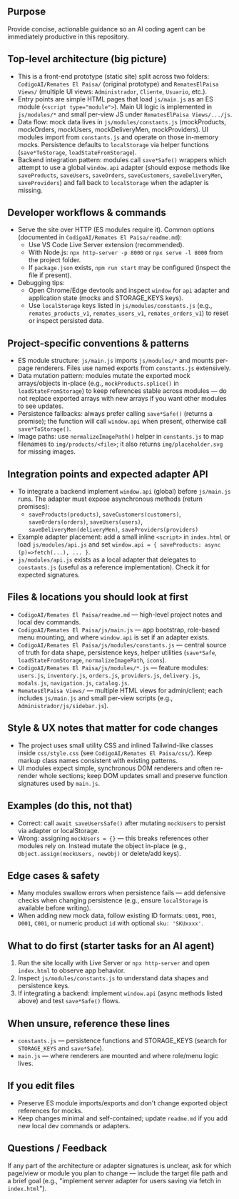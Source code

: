 <!-- .github/copilot-instructions.md: Guidance for AI coding agents working on RematesPaisa -->

Purpose
-------
Provide concise, actionable guidance so an AI coding agent can be immediately productive in this repository.

Top-level architecture (big picture)
------------------------------------
- This is a front-end prototype (static site) split across two folders: `CodigoAI/Remates El Paisa/` (original prototype) and `RematesElPaisa Views/` (multiple UI views: `Administrador`, `Cliente`, `Usuario`, etc.).
- Entry points are simple HTML pages that load `js/main.js` as an ES module (`<script type="module">`). Main UI logic is implemented in `js/modules/*` and small per-view JS under `RematesElPaisa Views/.../js`.
- Data flow: mock data lives in `js/modules/constants.js` (mockProducts, mockOrders, mockUsers, mockDeliveryMen, mockProviders). UI modules import from `constants.js` and operate on those in-memory mocks. Persistence defaults to `localStorage` via helper functions (`save*ToStorage`, `loadStateFromStorage`).
- Backend integration pattern: modules call `save*Safe()` wrappers which attempt to use a global `window.api` adapter (should expose methods like `saveProducts`, `saveUsers`, `saveOrders`, `saveCustomers`, `saveDeliveryMen`, `saveProviders`) and fall back to `localStorage` when the adapter is missing.

Developer workflows & commands
------------------------------
- Serve the site over HTTP (ES modules require it). Common options (documented in `CodigoAI/Remates El Paisa/readme.md`):
  - Use VS Code Live Server extension (recommended).
  - With Node.js: `npx http-server -p 8000` or `npx serve -l 8000` from the project folder.
  - If `package.json` exists, `npm run start` may be configured (inspect the file if present).
- Debugging tips:
  - Open Chrome/Edge devtools and inspect `window` for `api` adapter and application state (mocks and STORAGE_KEYS keys).
  - Use `localStorage` keys listed in `js/modules/constants.js` (e.g., `remates_products_v1`, `remates_users_v1`, `remates_orders_v1`) to reset or inspect persisted data.

Project-specific conventions & patterns
-------------------------------------
- ES module structure: `js/main.js` imports `js/modules/*` and mounts per-page renderers. Files use named exports from `constants.js` extensively.
- Data mutation pattern: modules mutate the exported mock arrays/objects in-place (e.g., `mockProducts.splice()` in `loadStateFromStorage`) to keep references stable across modules — do not replace exported arrays with new arrays if you want other modules to see updates.
- Persistence fallbacks: always prefer calling `save*Safe()` (returns a promise); the function will call `window.api` when present, otherwise call `save*ToStorage()`.
- Image paths: use `normalizeImagePath()` helper in `constants.js` to map filenames to `img/products/<file>`; it also returns `img/placeholder.svg` for missing images.

Integration points and expected adapter API
-----------------------------------------
- To integrate a backend implement `window.api` (global) before `js/main.js` runs. The adapter must expose asynchronous methods (return promises):
  - `saveProducts(products)`, `saveCustomers(customers)`, `saveOrders(orders)`, `saveUsers(users)`, `saveDeliveryMen(deliveryMen)`, `saveProviders(providers)`
- Example adapter placement: add a small inline `<script>` in `index.html` or load `js/modules/api.js` and set `window.api = { saveProducts: async (p)=>fetch(...), ... }`.
- `js/modules/api.js` exists as a local adapter that delegates to `constants.js` (useful as a reference implementation). Check it for expected signatures.

Files & locations you should look at first
-----------------------------------------
- `CodigoAI/Remates El Paisa/readme.md` — high-level project notes and local dev commands.
- `CodigoAI/Remates El Paisa/js/main.js` — app bootstrap, role-based menu mounting, and where `window.api` is set if an adapter exists.
- `CodigoAI/Remates El Paisa/js/modules/constants.js` — central source of truth for data shape, persistence keys, helper utilities (`save*Safe`, `loadStateFromStorage`, `normalizeImagePath`, `icons`).
- `CodigoAI/Remates El Paisa/js/modules/*.js` — feature modules: `users.js`, `inventory.js`, `orders.js`, `providers.js`, `delivery.js`, `modals.js`, `navigation.js`, `catalog.js`.
- `RematesElPaisa Views/` — multiple HTML views for admin/client; each includes `js/main.js` and small per-view scripts (e.g., `Administrador/js/sidebar.js`).

Style & UX notes that matter for code changes
-------------------------------------------
- The project uses small utility CSS and inlined Tailwind-like classes inside `css/style.css` (see `CodigoAI/Remates El Paisa/css/`). Keep markup class names consistent with existing patterns.
- UI modules expect simple, synchronous DOM renderers and often re-render whole sections; keep DOM updates small and preserve function signatures used by `main.js`.

Examples (do this, not that)
---------------------------
- Correct: call `await saveUsersSafe()` after mutating `mockUsers` to persist via adapter or localStorage.
- Wrong: assigning `mockUsers = {}` — this breaks references other modules rely on. Instead mutate the object in-place (e.g., `Object.assign(mockUsers, newObj)` or delete/add keys).

Edge cases & safety
-------------------
- Many modules swallow errors when persistence fails — add defensive checks when changing persistence (e.g., ensure `localStorage` is available before writing).
- When adding new mock data, follow existing ID formats: `U001`, `P001`, `D001`, `C001`, or numeric product `id` with optional `sku: 'SKUxxxx'`.

What to do first (starter tasks for an AI agent)
-----------------------------------------------
1. Run the site locally with Live Server or `npx http-server` and open `index.html` to observe app behavior.
2. Inspect `js/modules/constants.js` to understand data shapes and persistence keys.
3. If integrating a backend: implement `window.api` (async methods listed above) and test `save*Safe()` flows.

When unsure, reference these lines
---------------------------------
- `constants.js` — persistence functions and STORAGE_KEYS (search for `STORAGE_KEYS` and `save*Safe`).
- `main.js` — where renderers are mounted and where role/menu logic lives.

If you edit files
-----------------
- Preserve ES module imports/exports and don't change exported object references for mocks.
- Keep changes minimal and self-contained; update `readme.md` if you add new local dev commands or adapters.

Questions / Feedback
--------------------
If any part of the architecture or adapter signatures is unclear, ask for which page/view or module you plan to change — include the target file path and a brief goal (e.g., "implement server adapter for users saving via fetch in `index.html`").
